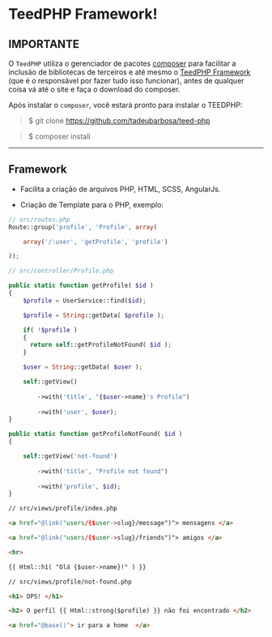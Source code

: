 <h1> TeedPHP Framework! </h1>

<h2> IMPORTANTE </h2>

O `TeedPHP` utiliza o gerenciador de pacotes [composer](https://getcomposer.org/) para facilitar a inclusão de bibliotecas de terceiros e até mesmo o [TeedPHP Framework](https://github.com/tadeubarbosa/teed-php-frame) (que é o responsável por fazer tudo isso funcionar), antes de qualquer coisa vá até o site e faça o download do composer.

Após instalar o `composer`, você estará pronto para instalar o TEEDPHP:

> $ git clone https://github.com/tadeubarbosa/teed-php

> $ composer install

<hr>

<h2> Framework </h2>

- Facilita a criação de arquivos PHP, HTML, SCSS, AngularJs.

- Criação de Template para o PHP, exemplo:

````php
// src/routes.php
Route::group('profile', 'Profile', array(

    array('/:user', 'getProfile', 'profile')

));
````

````php
// src/controller/Profile.php

public static function getProfile( $id )
{
    $profile = UserService::find($id);

    $profile = String::getData( $profile );

    if( !$profile )
    {
      return self::getProfileNotFound( $id );
    }

    $user = String::getData( $user );

    self::getView()
    
        ->with('title', "{$user->name}'s Profile")
    
        ->with('user', $user);
}

public static function getProfileNotFound( $id )
{

    self::getView('not-found')
    
        ->with('title', "Profile not found")
    
        ->with('profile', $id);
}
````

````html
// src/views/profile/index.php

<a href="@link("users/{$user->slug}/message")"> mensagens </a>

<a href="@link("users/{$user->slug}/friends")"> amigos </a>

<hr>

{{ Html::h1( "Olá {$user->name}!" ) }}
````

````html
// src/views/profile/not-found.php

<h1> OPS! </h1>

<h2> O perfil {{ Html::strong($profile) }} não foi encontrado </h2>

<a href="@base()"> ir para a home  </a>
````
